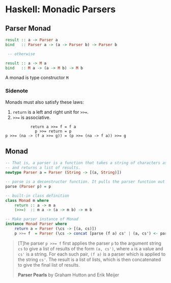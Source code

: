 # Haskell: Monadic Parsers

## Parser Monad

```haskell
result :: a -> Parser a
bind   :: Parser a -> (a -> Parser b) -> Parser b

 -- otherwise

result :: a -> M a
bind   :: M a -> (a -> M b) -> M b
```

A monad is type constructor `M`

### Sidenote

Monads must also satisfy these laws:

1. `return` is a left and right unit for `>>=`.
2. `>>=` is associative.

```text
           return a >>= f = f a
             p >>= return = p
p >>= (na -> (f a >>= g)) = (p >>= (na -> f a)) >>= g
```

## Monad

```haskell
-- That is, a parser is a function that takes a string of characters as its argument, 
-- and returns a list of results.
newtype Parser a = Parser (String -> [(a, String)])

-- parse is a deconstructor function. It pulls the parser function out of the Parser data type.
parse (Parser p) = p

-- built-in class definition
class Monad m where
    return :: a -> m a
    (>>=)  :: m a -> (a -> m b) -> m b

-- Make parser instance of Monad
instance Monad Parser where
    return a = Parser (\cs -> [(a, cs)])
    p >>= f  = Parser (\cs -> concat [parse (f a) cs' | (a, cs') <- parse p cs]) 
```

> [T]he parser `p >>= f` first applies the parser `p` to the argument string `cs` 
> to give a list of results of the form `(a, cs')`, where `a` is a value and `cs'` 
> is a string. For each such pair, `(f a)` is a parser which is applied to the 
> string `cs'`. The result is a list of lists, which is then concatenated to 
> give the final list of results.
>
> **Parser Pearls** by Graham Hutton and Erik Meijer
